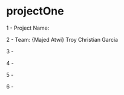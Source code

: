 # projectOne

1 - Project Name:

2 - Team:
{Majed Atwi}
Troy Christian Garcia

3 - 

4 - 

5 - 

6 - 

